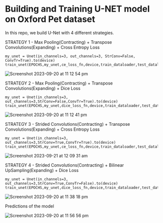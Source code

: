 # Building and Training U-NET model on Oxford Pet dataset


In this repo, we build U-Net with 4 different strategies.

STRATEGY 1 - Max Pooling(Contracting) + Transpose Convolutions(Expanding) + Cross Entropy Loss

```
my_unet = Unet(in_channels=3, out_channels=3, StrConv=False, ConvTr=True).to(device)
train_unet(EPOCHS,my_unet,ce_loss_fn,device,train_dataloader,test_dataloader)

```
![Screenshot 2023-09-20 at 11 12 54 pm](https://github.com/santule/ERA/assets/20509836/456a33ee-138d-412a-988e-848c3b03b125)



STRATEGY 2 -  Max Pooling(Contracting) + Transpose Convolutions(Expanding) + Dice Loss

```
my_unet = Unet(in_channels=3, out_channels=3,StrConv=False,ConvTr=True).to(device)
train_unet(EPOCHS,my_unet,dice_loss_fn,device,train_dataloader,test_dataloader)

```

![Screenshot 2023-09-20 at 11 12 41 pm](https://github.com/santule/ERA/assets/20509836/a0855d89-b563-4ba4-8dbf-c0c2d1cfaee2)


STRATEGY 3 -  Strided Convolutions(Contracting) + Transpose Convolutions(Expanding) + Cross Entropy Loss

```
my_unet = Unet(in_channels=3, out_channels=3,StrConv=True,ConvTr=True).to(device)
train_unet(EPOCHS,my_unet,ce_loss_fn,device,train_dataloader,test_dataloader)

```
![Screenshot 2023-09-21 at 12 09 31 am](https://github.com/santule/ERA/assets/20509836/5e078c73-0f61-4a7b-a3a2-6e880f6264df)

STRATEGY 4 -  Strided Convolutions(Contracting) + Bilinear UpSampling(Expanding) + Dice Loss

```
my_unet = Unet(in_channels=3, out_channels=3,StrConv=True,ConvTr=False).to(device)
train_unet(EPOCHS,my_unet,dice_loss_fn,device,train_dataloader,test_dataloader)

```
![Screenshot 2023-09-20 at 11 38 18 pm](https://github.com/santule/ERA/assets/20509836/e7f0ea93-ce8e-4a7c-a2ae-e34a2f28707c)

Predictions of the model


![Screenshot 2023-09-20 at 11 56 56 pm](https://github.com/santule/ERA/assets/20509836/63217045-fa47-4856-8979-0c46f4120432)
